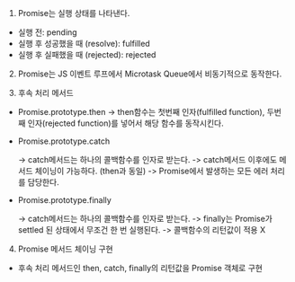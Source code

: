 1. Promise는 실행 상태를 나타낸다.

- 실행 전: pending
- 실행 후 성공했을 때 (resolve): fulfilled
- 실행 후 실패했을 때 (rejected): rejected

2. Promise는 JS 이벤트 루프에서 Microtask Queue에서 비동기적으로 동작한다.

3. 후속 처리 메서드

- Promise.prototype.then
  -> then함수는 첫번째 인자(fulfilled function), 두번째 인자(rejected function)를 넣어서 해당 함수를 동작시킨다.

- Promise.prototype.catch

  -> catch메서드는 하나의 콜백함수를 인자로 받는다.
  -> catch메서드 이후에도 메서드 체이닝이 가능하다. (then과 동일)
  -> Promise에서 발생하는 모든 에러 처리를 담당한다.

- Promise.prototype.finally

  -> catch메서드는 하나의 콜백함수를 인자로 받는다.
  -> finally는 Promise가 settled 된 상태에서 무조건 한 번 실행된다.
  -> 콜백함수의 리턴값이 적용 X

4. Promise 메서드 체이닝 구현

- 후속 처리 메서드인 then, catch, finally의 리턴값을 Promise 객체로 구현
